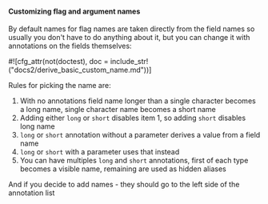 #### Customizing flag and argument names

By default names for flag names are taken directly from the field names so usually you don't
have to do anything about it, but you can change it with annotations on the fields themselves:

#![cfg_attr(not(doctest), doc = include_str!("docs2/derive_basic_custom_name.md"))]

Rules for picking the name are:

1. With no annotations field name longer than a single character becomes a long name,
   single character name becomes a short name
2. Adding either `long` or `short` disables item 1, so adding `short` disables long name
3. `long` or `short` annotation without a parameter derives a value from a field name
4. `long` or `short` with a parameter uses that instead
5. You can have multiples `long` and `short` annotations, first of each type becomes a
   visible name, remaining are used as hidden aliases

And if you decide to add names - they should go to the left side of the annotation list
